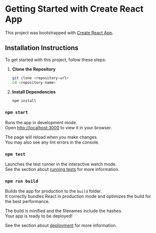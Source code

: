 # Getting Started with Create React App

This project was bootstrapped with [Create React App](https://github.com/facebook/create-react-app).

## Installation Instructions

To get started with this project, follow these steps:

1. **Clone the Repository**

   ```sh
   git clone <repository-url>
   cd <repository-name>
   ```

2. **Install Dependencies**

   ```sh
   npm install
   ```

### `npm start`

Runs the app in development mode.  
Open [http://localhost:3000](http://localhost:3000) to view it in your browser.

The page will reload when you make changes.  
You may also see any lint errors in the console.

### `npm test`

Launches the test runner in the interactive watch mode.  
See the section about [running tests](https://facebook.github.io/create-react-app/docs/running-tests) for more information.

### `npm run build`

Builds the app for production to the `build` folder.  
It correctly bundles React in production mode and optimizes the build for the best performance.

The build is minified and the filenames include the hashes.  
Your app is ready to be deployed!

See the section about [deployment](https://facebook.github.io/create-react-app/docs/deployment) for more information.
